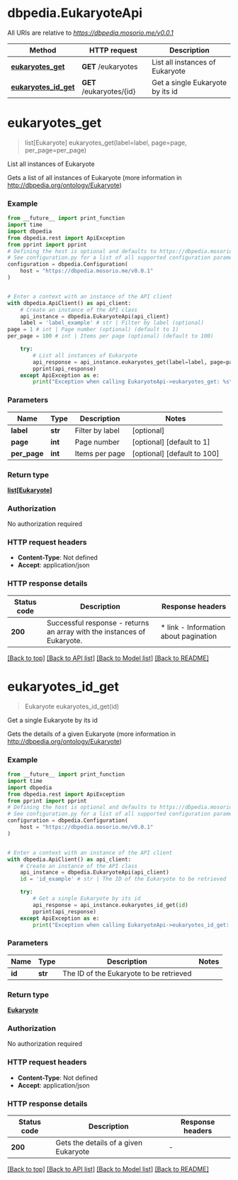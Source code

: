# dbpedia.EukaryoteApi

All URIs are relative to *https://dbpedia.mosorio.me/v0.0.1*

Method | HTTP request | Description
------------- | ------------- | -------------
[**eukaryotes_get**](EukaryoteApi.md#eukaryotes_get) | **GET** /eukaryotes | List all instances of Eukaryote
[**eukaryotes_id_get**](EukaryoteApi.md#eukaryotes_id_get) | **GET** /eukaryotes/{id} | Get a single Eukaryote by its id


# **eukaryotes_get**
> list[Eukaryote] eukaryotes_get(label=label, page=page, per_page=per_page)

List all instances of Eukaryote

Gets a list of all instances of Eukaryote (more information in http://dbpedia.org/ontology/Eukaryote)

### Example

```python
from __future__ import print_function
import time
import dbpedia
from dbpedia.rest import ApiException
from pprint import pprint
# Defining the host is optional and defaults to https://dbpedia.mosorio.me/v0.0.1
# See configuration.py for a list of all supported configuration parameters.
configuration = dbpedia.Configuration(
    host = "https://dbpedia.mosorio.me/v0.0.1"
)


# Enter a context with an instance of the API client
with dbpedia.ApiClient() as api_client:
    # Create an instance of the API class
    api_instance = dbpedia.EukaryoteApi(api_client)
    label = 'label_example' # str | Filter by label (optional)
page = 1 # int | Page number (optional) (default to 1)
per_page = 100 # int | Items per page (optional) (default to 100)

    try:
        # List all instances of Eukaryote
        api_response = api_instance.eukaryotes_get(label=label, page=page, per_page=per_page)
        pprint(api_response)
    except ApiException as e:
        print("Exception when calling EukaryoteApi->eukaryotes_get: %s\n" % e)
```

### Parameters

Name | Type | Description  | Notes
------------- | ------------- | ------------- | -------------
 **label** | **str**| Filter by label | [optional] 
 **page** | **int**| Page number | [optional] [default to 1]
 **per_page** | **int**| Items per page | [optional] [default to 100]

### Return type

[**list[Eukaryote]**](Eukaryote.md)

### Authorization

No authorization required

### HTTP request headers

 - **Content-Type**: Not defined
 - **Accept**: application/json

### HTTP response details
| Status code | Description | Response headers |
|-------------|-------------|------------------|
**200** | Successful response - returns an array with the instances of Eukaryote. |  * link - Information about pagination <br>  |

[[Back to top]](#) [[Back to API list]](../README.md#documentation-for-api-endpoints) [[Back to Model list]](../README.md#documentation-for-models) [[Back to README]](../README.md)

# **eukaryotes_id_get**
> Eukaryote eukaryotes_id_get(id)

Get a single Eukaryote by its id

Gets the details of a given Eukaryote (more information in http://dbpedia.org/ontology/Eukaryote)

### Example

```python
from __future__ import print_function
import time
import dbpedia
from dbpedia.rest import ApiException
from pprint import pprint
# Defining the host is optional and defaults to https://dbpedia.mosorio.me/v0.0.1
# See configuration.py for a list of all supported configuration parameters.
configuration = dbpedia.Configuration(
    host = "https://dbpedia.mosorio.me/v0.0.1"
)


# Enter a context with an instance of the API client
with dbpedia.ApiClient() as api_client:
    # Create an instance of the API class
    api_instance = dbpedia.EukaryoteApi(api_client)
    id = 'id_example' # str | The ID of the Eukaryote to be retrieved

    try:
        # Get a single Eukaryote by its id
        api_response = api_instance.eukaryotes_id_get(id)
        pprint(api_response)
    except ApiException as e:
        print("Exception when calling EukaryoteApi->eukaryotes_id_get: %s\n" % e)
```

### Parameters

Name | Type | Description  | Notes
------------- | ------------- | ------------- | -------------
 **id** | **str**| The ID of the Eukaryote to be retrieved | 

### Return type

[**Eukaryote**](Eukaryote.md)

### Authorization

No authorization required

### HTTP request headers

 - **Content-Type**: Not defined
 - **Accept**: application/json

### HTTP response details
| Status code | Description | Response headers |
|-------------|-------------|------------------|
**200** | Gets the details of a given Eukaryote |  -  |

[[Back to top]](#) [[Back to API list]](../README.md#documentation-for-api-endpoints) [[Back to Model list]](../README.md#documentation-for-models) [[Back to README]](../README.md)

